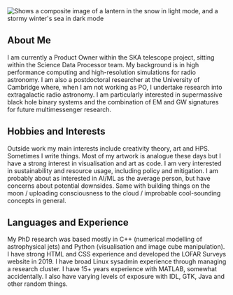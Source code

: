  <picture>
  <source media="(prefers-color-scheme: dark)" srcset=lanterns4.jpg">
  <source media="(prefers-color-scheme: light)" srcset="lanterns.jpg">
  <img alt="Shows a composite image of a lantern in the snow in light mode, and a stormy winter's sea in dark mode">
</picture>

## About Me
I am currently a Product Owner within the SKA telescope project, sitting within the Science Data Processor team. My background is in high performance computing and high-resolution simulations for radio astronomy. I am also a postdoctoral researcher at the University of Cambridge where, when I am not working as PO, I undertake research into extragalactic radio astronomy. I am particularly interested in supermassive black hole binary systems and the combination of EM and GW signatures for future multimessenger research.

## Hobbies and Interests
Outside work my main interests include creativity theory, art and HPS. Sometimes I write things. Most of my artwork is analogue these days but I have a strong interest in visualisation and art as code. I am very interested in sustainability and resource usage, including policy and mitigation. I am probably about as interested in AI/ML as the average person, but have concerns about potential downsides. Same with building things on the moon / uploading consciousness to the cloud / improbable cool-sounding concepts in general.

## Languages and Experience
My PhD research was based mostly in C++ (numerical modelling of astrophysical jets) and Python (visualisation and image cube manipulation). I have strong HTML and CSS experience and developed the LOFAR Surveys website in 2019. I have broad Linux sysadmin experience through managing a research cluster. I have 15+ years experience with MATLAB, somewhat accidentally. I also have varying levels of exposure with IDL, GTK, Java and other random things. 
